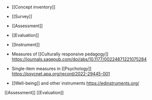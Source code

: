 - [[Concept inventory]]
- [[Survey]]
- [[Assessment]]
- [[Evaluation]]
- [[Instrument]]

- Measures of [[Culturally responsive pedagogy]] https://journals.sagepub.com/doi/abs/10.1177/00224871221075284

- Single-item measures in [[Psychology]] https://psycnet.apa.org/record/2022-29445-001

- [[Well-being]] and other instruments https://edinstruments.org/

[[Assessment]] [[Evaluation]]
